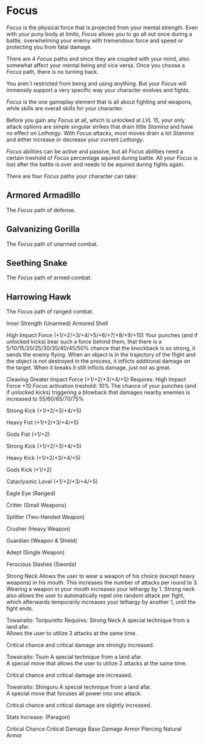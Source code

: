 # Focus

_Focus_ is the physical force that is projected from your mental strength. Even with your puny body at limits, _Focus_ allows you to go all out once during a battle, overwhelming your enemy with tremendous force and speed or protecting you from fatal damage.

There are 4 _Focus_ paths and since they are coupled with your mind, also somewhat affect your mental being and vice versa. Once you choose a _Focus_ path, there is no turning back.

You aren´t restricted from being and using anything. But your _Focus_ will immensily support a very specific way
your character evolves and fights.

_Focus_ is the one gameplay element that is all about fighting and weapons, while skills are overall skills for your character.

Before you gain any _Focus_ at all, which is unlocked at _LVL_ 15, your only attack options are simple singular strikes that drain little _Stamina_ and have no effect on _Lethargy_.
With _Focus_ attacks, most moves drain a lot _Stamina_ and either increase or decrease your current _Lethargy_.

_Focus_ abilities can be active and passive, but all _Focus_ abilities need a certain treshold of _Focus_ percentage aquired during battle. All your _Focus_ is lost after the battle is over and needs to be aquired during fights again.

There are four _Focus_ paths your character can take:

## Armored Armadillo

The _Focus_ path of defense.

## Galvanizing Gorilla

The _Focus_ path of unarmed combat.

## Seething Snake

The _Focus_ path of armed combat.

## Harrowing Hawk

The _Focus_ path of ranged combat.

Inner Strength (Unarmed)
Armored Shell

High Impact Force (+1/+2/+3/+4/+5/+6/+7/+8/+9/+10)
Your punches (and if unlocked kicks) bear such a force behind them, that there is a 5/10/15/20/25/30/35/40/45/50% chance that the knockback is so strong, it sends the enemy flying. When an object is in the trajectory of the flight and the object is not destroyed in the process, it inflicts additional damage on the target. When it breaks it still inflicts damage, just not as great.

Cleaving Greater Impact Force (+1/+2/+3/+4/+5)
Requires: High Impact Force +10
_Focus_ activation treshold: 10%
The chance of your punches (and if unlocked kicks) triggering a blowback that damages nearby enemies is increased to 55/60/65/70/75%

Strong Kick (+1/+2/+3/+4/+5)

Heavy Fist (+1/+2/+3/+4/+5)

Gods Fist (+1/+2)

Strong Kick (+1/+2/+3/+4/+5)

Heavy Kick (+1/+2/+3/+4/+5)

Gods Kick (+1/+2)

Cataclysmic Level (+1/+2/+3/+4/+5)

Eagle Eye (Ranged)

Critter (Small Weapons)

Splitter (Two-Handed Weapon)

Crusher (Heavy Weapon)

Guardian (Weapon & Shield)

Adept (Single Weapon)

Ferocious Slashes (Swords)

Strong Neck
Allows the user to wear a weapon of his choice (except heavy weapons) in his mouth. This increases the number of attacks per round to 3. Wearing a weapon in your mouth increases your lethargy by 1. Strong neck also allows the user to automatically repel one random attack per fight, which afterwards temporarily increases your lethargy by another 1, until the fight ends.

Towairaito: Toripuretto
Requires: Strong Neck
A special technique from a land afar.  
Allows the user to utilize 3 attacks at the same time.

Critical chance and critical damage are strongly increased.

Towairaito: Tsuin
A special technique from a land afar.  
A special move that allows the user to utilize 2 attacks at the same time.

Critical chance and critical damage are increased.

Towairaito: Shinguru
A special technique from a land afar.  
A special move that focuses all power into one attack.

Critical chance and critical damage are slightly increased.

Stats Increase: (Paragon)

Critical Chance
Critical Damage
Base Damage
Armor Piercing
Natural Armor
